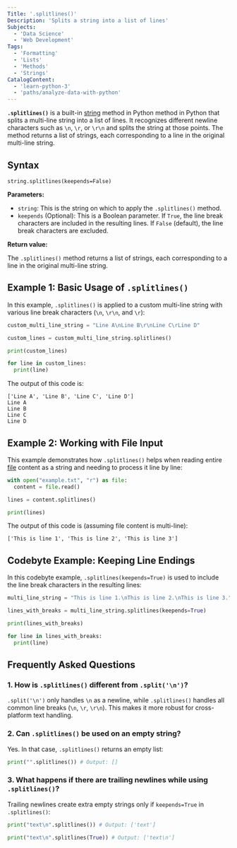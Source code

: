 ```yaml
---
Title: '.splitlines()'
Description: 'Splits a string into a list of lines'
Subjects:
  - 'Data Science'
  - 'Web Development'
Tags:
  - 'Formatting'
  - 'Lists'
  - 'Methods'
  - 'Strings'
CatalogContent:
  - 'learn-python-3'
  - 'paths/analyze-data-with-python'
---
```


**`.splitlines()`** is a built-in [string](https://www.codecademy.com/resources/docs/python/strings) method in Python method in Python that splits a multi-line string into a list of lines. It recognizes different newline characters such as `\n`, `\r`, or `\r\n` and splits the string at those points. The method returns a list of strings, each corresponding to a line in the original multi-line string.

## Syntax

```pseudo
string.splitlines(keepends=False)
```

**Parameters:**

- `string`: This is the string on which to apply the `.splitlines()` method.
- `keepends` (Optional): This is a Boolean parameter. If `True`, the line break characters are included in the resulting lines. If `False` (default), the line break characters are excluded.

**Return value:**

The `.splitlines()` method returns a list of strings, each corresponding to a line in the original multi-line string.

## Example 1: Basic Usage of `.splitlines()`

In this example, `.splitlines()` is applied to a custom multi-line string with various line break characters (`\n`, `\r\n`, and `\r`):

```py
custom_multi_line_string = "Line A\nLine B\r\nLine C\rLine D"

custom_lines = custom_multi_line_string.splitlines()

print(custom_lines)

for line in custom_lines:
  print(line)
```

The output of this code is:

```shell
['Line A', 'Line B', 'Line C', 'Line D']
Line A
Line B
Line C
Line D
```

## Example 2: Working with File Input

This example demonstrates how `.splitlines()` helps when reading entire [file](https://www.codecademy.com/resources/docs/python/files) content as a string and needing to process it line by line:

```py
with open("example.txt", "r") as file:
  content = file.read()

lines = content.splitlines()

print(lines)
```

The output of this code is (assuming file content is multi-line):

```shell
['This is line 1', 'This is line 2', 'This is line 3']
```

## Codebyte Example: Keeping Line Endings

In this codebyte example, `.splitlines(keepends=True)` is used to include the line break characters in the resulting lines:

```py
multi_line_string = "This is line 1.\nThis is line 2.\nThis is line 3."

lines_with_breaks = multi_line_string.splitlines(keepends=True)

print(lines_with_breaks)

for line in lines_with_breaks:
  print(line)
```

## Frequently Asked Questions

### 1. How is `.splitlines()` different from `.split('\n')`?

`.split('\n')` only handles `\n` as a newline, while `.splitlines()` handles all common line breaks (`\n`, `\r`, `\r\n`). This makes it more robust for cross-platform text handling.

### 2. Can `.splitlines()` be used on an empty string?

Yes. In that case, `.splitlines()` returns an empty list:

```py
print("".splitlines()) # Output: []
```

### 3. What happens if there are trailing newlines while using `.splitlines()`?

Trailing newlines create extra empty strings only if `keepends=True` in `.splitlines()`:

```py
print("text\n".splitlines()) # Output: ['text']

print("text\n".splitlines(True)) # Output: ['text\n']
```
